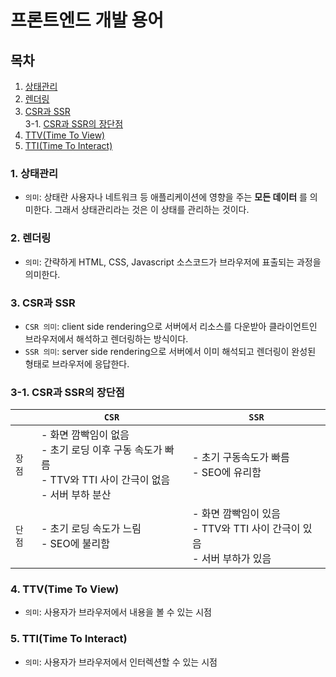 # 프론트엔드 개발 용어

## 목차
1. [상태관리](#1-상태관리)
2. [렌더링](#2-렌더링)
3. [CSR과 SSR](#3-csr과-ssr)<br>
3-1. [CSR과 SSR의 장단점](#3-1-csr과-ssr의-장단점)
4. [TTV(Time To View)](#4-ttvtime-to-view)
5. [TTI(Time To Interact)](#5-ttitime-to-interact)

### 1. 상태관리
- ```의미```: 상태란 사용자나 네트워크 등 애플리케이션에 영향을 주는 **모든 데이터** 를 의미한다. 그래서 상태관리라는 것은 이 상태를 관리하는 것이다.

### 2. 렌더링
- ```의미```: 간략하게 HTML, CSS, Javascript 소스코드가 브라우저에 표출되는 과정을 의미한다.

### 3. CSR과 SSR
- ```CSR 의미```: client side rendering으로 서버에서 리소스를 다운받아 클라이언트인 브라우저에서 해석하고   렌더링하는 방식이다.
- ```SSR 의미```: server side rendering으로 서버에서 이미 해석되고 렌더링이 완성된 형태로 브라우저에 응답한다.

### 3-1. CSR과 SSR의 장단점
||```CSR```|```SSR```|
|---|---|---|
|```장점```| - 화면 깜빡임이 없음<br>- 초기 로딩 이후 구동 속도가 빠름<br>- TTV와 TTI 사이 간극이 없음<br>- 서버 부하 분산| - 초기 구동속도가 빠름<br>- SEO에 유리함|
|```단점```| - 초기 로딩 속도가 느림<br>- SEO에 불리함| - 화면 깜빡임이 있음<br>- TTV와 TTI 사이 간극이 있음 <br>- 서버 부하가 있음|

### 4. TTV(Time To View)
- ```의미```: 사용자가 브라우저에서 내용을 볼 수 있는 시점

### 5. TTI(Time To Interact)
- ```의미```: 사용자가 브라우저에서 인터렉션할 수 있는 시점